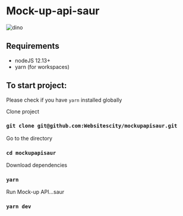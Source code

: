 # Mock-up-api-saur

![dino](http://github.michalrafalski.com/mockupapisaur.png)

## Requirements

- nodeJS 12.13+
- yarn (for workspaces)

## To start project:

Please check if you have `yarn` installed globally

Clone project

### `git clone git@github.com:Websitescity/mockupapisaur.git`

Go to the directory

### `cd mockupapisaur`

Download dependencies

### `yarn`

Run Mock-up API...saur

### `yarn dev`
